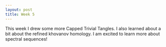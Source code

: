 ```yaml
---
layout: post
title: Week 5
---
```


This week I drew some more Capped Trivial Tangles.
I also learned about a bit about the refined khovanov homology. 
I am excited to learn more about spectral sequences!